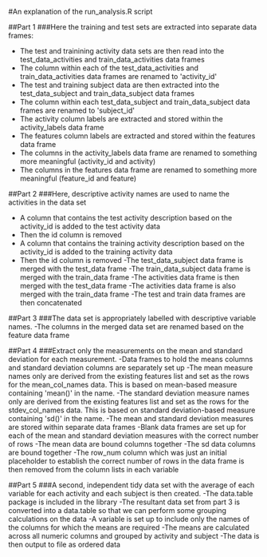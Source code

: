 #An explanation of the run_analysis.R script

##Part 1
###Here the training and test sets are extracted into separate data frames:
- The test and trainining activity data sets are then read into the test_data_activities and train_data_activities data frames 
- The column within each of the test_data_activities and train_data_activities data frames are renamed to 'activity_id'
- The test and training subject data are then extracted into the test_data_subject and train_data_subject data frames
- The column within each test_data_subject and train_data_subject data frames are renamed to 'subject_id'
- The activity column labels are extracted and stored within the activity_labels data frame
- The features column labels are extracted and stored within the features data frame
- The columns in the activity_labels data frame are renamed to something more meaningful (activity_id and activity)
- The columns in the features data frame are renamed to something more meaningful (feature_id and feature)

##Part 2
###Here, descriptive activity names are used to name the activities in the data set
- A column that contains the test activity description based on the activity_id is added to the test activity data 
- Then the id column is removed
- A column that contains the training activity description based on the activity_id is added to the training activity data 
- Then the id column is removed
-The test_data_subject data frame is merged with the test_data frame
-The train_data_subject data frame is merged with the train_data frame
-The activities data frame is then merged with the test_data frame
-The activities data frame is also merged with the train_data frame
-The test and train data frames are then concatenated

##Part 3
###The data set is appropriately labelled with descriptive variable names.
-The columns in the merged data set are renamed based on the feature data frame

##Part 4
###Extract only the measurements on the mean and standard deviation for each measurement.
-Data frames to hold the means columns and standard deviation columns are separately set up
-The mean measure names only are derived from the existing features list and set as the rows for the mean_col_names data. This is based on mean-based measure containing 'mean()' in the name.
-The standard deviation measure names only are derived from the existing features list and set as the rows for the stdev_col_names data. This is based on standard deviation-based measure containing 'sd()' in the name.
-The mean and standard deviation measures are stored within separate data frames
-Blank data frames are set up for each of the mean and standard deviation measures with the correct number of rows
-The mean data are bound columns together
-The sd data columns are bound together
-The row_num column which was just an initial placeholder to establish the correct number of rows in the data frame is then removed from the column lists in each variable

##Part 5 
###A second, independent tidy data set with the average of each variable for each activity and each subject is then created.
-The data.table package is included in the library
-The resultant data set from part 3 is converted into a data.table so that we can perform some grouping calculations on the data
-A variable is set up to include only the names of the columns for which the means are required
-The means are calculated across all numeric columns and grouped by activity and subject
-The data is then output to file as ordered data
